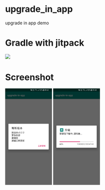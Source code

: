# upgrade_in_app
upgrade in app demo

# Gradle with jitpack

[![](https://jitpack.io/v/zorouyang/upgrade_in_app.svg)](https://jitpack.io/#zorouyang/upgrade_in_app)

# Screenshot
<img src="Screenshot/check.png" width="30%" />
<img src="Screenshot/download.png" width="30%" />